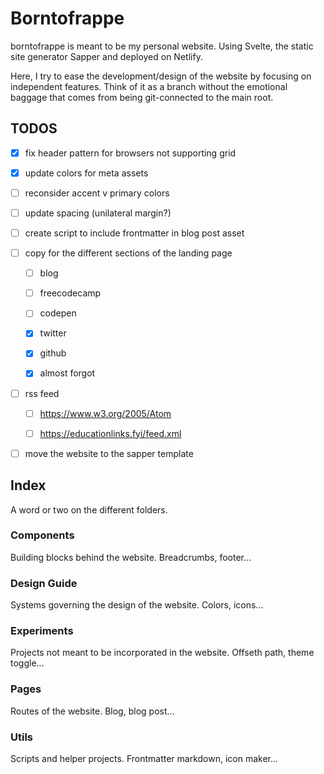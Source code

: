 # Borntofrappe

borntofrappe is meant to be my personal website. Using Svelte, the static site generator Sapper and deployed on Netlify.

Here, I try to ease the development/design of the website by focusing on independent features. Think of it as a branch without the emotional baggage that comes from being git-connected to the main root.

## TODOS

- [x] fix header pattern for browsers not supporting grid

- [x] update colors for meta assets

- [ ] reconsider accent v primary colors

- [ ] update spacing (unilateral margin?)

- [ ] create script to include frontmatter in blog post asset

- [ ] copy for the different sections of the landing page

  - [ ] blog

  - [ ] freecodecamp

  - [ ] codepen

  - [x] twitter

  - [x] github

  - [x] almost forgot

- [ ] rss feed

  - [ ] https://www.w3.org/2005/Atom

  - [ ] https://educationlinks.fyi/feed.xml

- [ ] move the website to the sapper template

## Index

A word or two on the different folders.

### Components

Building blocks behind the website. Breadcrumbs, footer...

### Design Guide

Systems governing the design of the website. Colors, icons...

### Experiments

Projects not meant to be incorporated in the website. Offseth path, theme toggle...

### Pages

Routes of the website. Blog, blog post...

### Utils

Scripts and helper projects. Frontmatter markdown, icon maker...
